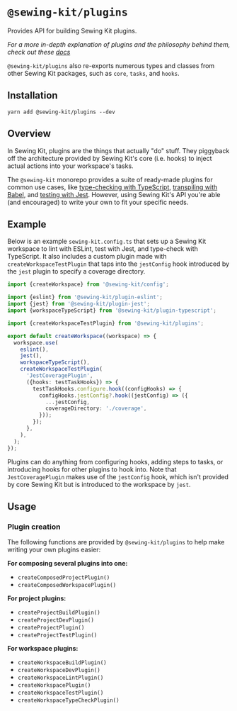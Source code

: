 # `@sewing-kit/plugins`

Provides API for building Sewing Kit plugins.

_For a more in-depth explanation of plugins and the philosophy behind them, check out these [docs](/documentation/plugins.md)_

`@sewing-kit/plugins` also re-exports numerous types and classes from other Sewing Kit packages, such as `core`, `tasks`, and `hooks`.

## Installation

```
yarn add @sewing-kit/plugins --dev
```

## Overview

In Sewing Kit, plugins are the things that actually "do" stuff. They piggyback off the architecture provided by Sewing Kit's core (i.e. hooks) to inject actual actions into your workspace's tasks.

The `@sewing-kit` monorepo provides a suite of ready-made plugins for common use cases, like [type-checking with TypeScript](../packages/plugin-typescript), [transpiling with Babel](../packages/plugin-javascript), and [testing with Jest](../packages/plugin-jest). However, using Sewing Kit's API you're able (and encouraged) to write your own to fit your specific needs.

## Example

Below is an example `sewing-kit.config.ts` that sets up a Sewing Kit workspace to lint with ESLint, test with Jest, and type-check with TypeScript. It also includes a custom plugin made with `createWorkspaceTestPlugin` that taps into the `jestConfig` hook introduced by the `jest` plugin to specify a coverage directory.

```ts
import {createWorkspace} from '@sewing-kit/config';

import {eslint} from '@sewing-kit/plugin-eslint';
import {jest} from '@sewing-kit/plugin-jest';
import {workspaceTypeScript} from '@sewing-kit/plugin-typescript';

import {createWorkspaceTestPlugin} from '@sewing-kit/plugins';

export default createWorkspace((workspace) => {
  workspace.use(
    eslint(),
    jest(),
    workspaceTypeScript(),
    createWorkspaceTestPlugin(
      'JestCoveragePlugin',
      ({hooks: testTaskHooks}) => {
        testTaskHooks.configure.hook((configHooks) => {
          configHooks.jestConfig?.hook((jestConfig) => ({
            ...jestConfig,
            coverageDirectory: './coverage',
          }));
        });
      },
    ),
  );
});
```

Plugins can do anything from configuring hooks, adding steps to tasks, or introducing hooks for other plugins to hook into. Note that `JestCoveragePlugin` makes use of the `jestConfig` hook, which isn't provided by core Sewing Kit but is introduced to the workspace by `jest`.

## Usage

### Plugin creation

The following functions are provided by `@sewing-kit/plugins` to help make writing your own plugins easier:

**For composing several plugins into one:**

- `createComposedProjectPlugin()`
- `createComposedWorkspacePlugin()`

**For project plugins:**

- `createProjectBuildPlugin()`
- `createProjectDevPlugin()`
- `createProjectPlugin()`
- `createProjectTestPlugin()`

**For workspace plugins:**

- `createWorkspaceBuildPlugin()`
- `createWorkspaceDevPlugin()`
- `createWorkspaceLintPlugin()`
- `createWorkspacePlugin()`
- `createWorkspaceTestPlugin()`
- `createWorkspaceTypeCheckPlugin()`
